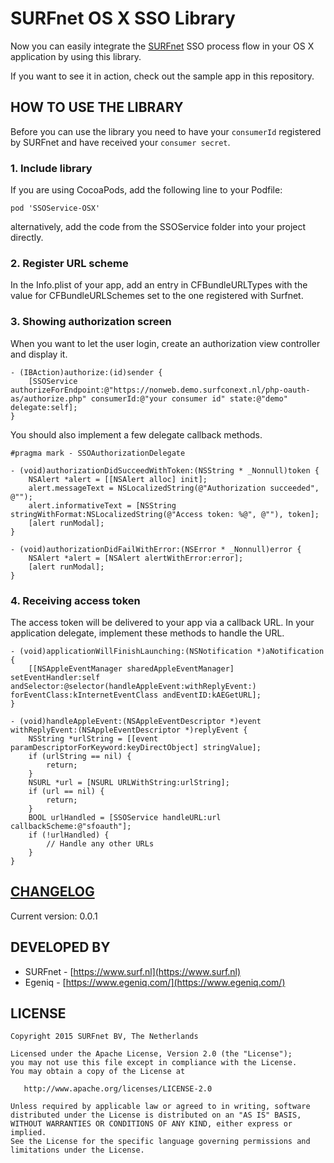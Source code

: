 SURFnet OS X SSO Library
===================================================

Now you can easily integrate the [SURFnet](https://www.surf.nl) SSO process flow in your OS X application by using this library.

If you want to see it in action, check out the sample app in this repository.


HOW TO USE THE LIBRARY
-----

Before you can use the library you need to have your `consumerId` registered by SURFnet and have received your `consumer secret`.

### 1. Include library

If you are using CocoaPods, add the following line to your Podfile:

    pod 'SSOService-OSX'

alternatively, add the code from the SSOService folder into your project directly.

### 2. Register URL scheme

In the Info.plist of your app, add an entry in CFBundleURLTypes with the value for CFBundleURLSchemes set to the one registered with Surfnet.

### 3. Showing authorization screen

When you want to let the user login, create an authorization view controller and display it.

    - (IBAction)authorize:(id)sender {
        [SSOService authorizeForEndpoint:@"https://nonweb.demo.surfconext.nl/php-oauth-as/authorize.php" consumerId:@"your consumer id" state:@"demo" delegate:self];
    }

You should also implement a few delegate callback methods.

    #pragma mark - SSOAuthorizationDelegate

    - (void)authorizationDidSucceedWithToken:(NSString * _Nonnull)token {
        NSAlert *alert = [[NSAlert alloc] init];
        alert.messageText = NSLocalizedString(@"Authorization succeeded", @"");
        alert.informativeText = [NSString stringWithFormat:NSLocalizedString(@"Access token: %@", @""), token];
        [alert runModal];
    }

    - (void)authorizationDidFailWithError:(NSError * _Nonnull)error {
        NSAlert *alert = [NSAlert alertWithError:error];
        [alert runModal];
    }

### 4. Receiving access token

The access token will be delivered to your app via a callback URL. In your application delegate, implement these methods to handle the URL.

    - (void)applicationWillFinishLaunching:(NSNotification *)aNotification {
        [[NSAppleEventManager sharedAppleEventManager] setEventHandler:self andSelector:@selector(handleAppleEvent:withReplyEvent:) forEventClass:kInternetEventClass andEventID:kAEGetURL];
    }

    - (void)handleAppleEvent:(NSAppleEventDescriptor *)event withReplyEvent:(NSAppleEventDescriptor *)replyEvent {
        NSString *urlString = [[event paramDescriptorForKeyword:keyDirectObject] stringValue];
        if (urlString == nil) {
            return;
        }
        NSURL *url = [NSURL URLWithString:urlString];
        if (url == nil) {
            return;
        }
        BOOL urlHandled = [SSOService handleURL:url callbackScheme:@"sfoauth"];
        if (!urlHandled) {
            // Handle any other URLs
        }
    }



[CHANGELOG](https://github.com/SURFnet/nonweb-sso-osx/blob/master/CHANGELOG.md)
-----

Current version: 0.0.1


DEVELOPED BY
------------

* SURFnet - [https://www.surf.nl](https://www.surf.nl)
* Egeniq - [https://www.egeniq.com/](https://www.egeniq.com/)


LICENSE
-----

    Copyright 2015 SURFnet BV, The Netherlands

    Licensed under the Apache License, Version 2.0 (the "License");
    you may not use this file except in compliance with the License.
    You may obtain a copy of the License at

       http://www.apache.org/licenses/LICENSE-2.0

    Unless required by applicable law or agreed to in writing, software
    distributed under the License is distributed on an "AS IS" BASIS,
    WITHOUT WARRANTIES OR CONDITIONS OF ANY KIND, either express or implied.
    See the License for the specific language governing permissions and
    limitations under the License.